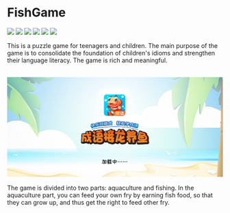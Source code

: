 # FishGame
<p>
<a href="https://www.npmjs.com/package/drone"><img src=https://img.shields.io/badge/license-MIT-brightgreen></a>
<a href="https://www.npmjs.com/package/drone"><img src=https://img.shields.io/badge/platforms-iOS-lightgrey></a>
<a href="https://www.npmjs.com/package/drone"><img src=https://img.shields.io/badge/Language-swift-orange></a>
<a href="https://www.npmjs.com/package/drone"><img src=https://img.shields.io/badge/Swift-5.0-informational></a>
<a href="https://www.npmjs.com/package/drone"><img src=https://img.shields.io/badge/Cocoapods-v1.7.5-informational></a>
<a href="https://www.npmjs.com/package/drone"><img src=https://img.shields.io/badge/FishGame-v1.0.0-success></a>
</p>
This is a puzzle game for teenagers and children. The main purpose of the game is to consolidate the foundation of children's idioms and strengthen their language literacy. The game is rich and meaningful.</br></br>
<p align="center">
<img src=https://github.com/tongyangsheng/FishGame/blob/master/show_img/startup.png>
</p>
The game is divided into two parts: aquaculture and fishing. In the aquaculture part, you can feed your own fry by earning fish food, so that they can grow up, and thus get the right to feed other fry.
